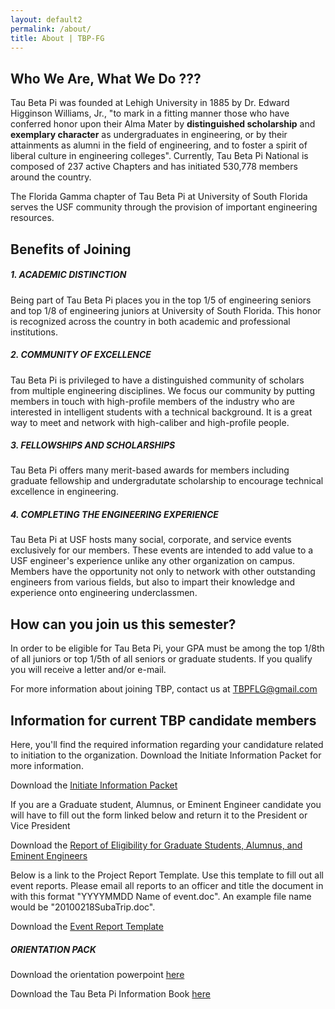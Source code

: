 ```yaml
---
layout: default2
permalink: /about/
title: About | TBP-FG
---
```


## Who We Are, What We Do ???

Tau Beta Pi was founded at Lehigh University in 1885 by Dr. Edward Higginson Williams, Jr., "to mark in a fitting manner those who have conferred honor upon their Alma Mater by **distinguished scholarship** and **exemplary character** as undergraduates in engineering, or by their attainments as alumni in the field of engineering, and to foster a spirit of liberal culture in engineering colleges". Currently, Tau Beta Pi National is composed of 237 active Chapters and has initiated 530,778 members around the country.

The Florida Gamma chapter of Tau Beta Pi at University of South Florida serves the USF community through the provision of important engineering resources.


## Benefits of Joining

##### 1\. ACADEMIC DISTINCTION

Being part of Tau Beta Pi places you in the top 1/5 of engineering seniors and top 1/8 of engineering juniors at University of South Florida. This honor is recognized across the country in both academic and professional institutions.

##### 2\. COMMUNITY OF EXCELLENCE

Tau Beta Pi is privileged to have a distinguished community of scholars from multiple engineering disciplines. We focus our community by putting members in touch with high-profile members of the industry who are interested in intelligent students with a technical background. It is a great way to meet and network with high-caliber and high-profile people.

##### 3\. FELLOWSHIPS AND SCHOLARSHIPS

Tau Beta Pi offers many merit-based awards for members including graduate fellowship and undergradutate scholarship to encourage technical excellence in engineering.

##### 4\. COMPLETING THE ENGINEERING EXPERIENCE

Tau Beta Pi at USF hosts many social, corporate, and service events exclusively for our members. These events are intended to add value to a USF engineer's experience unlike any other organization on campus. Members have the opportunity not only to network with other outstanding engineers from various fields, but also to impart their knowledge and experience onto engineering underclassmen.


## How can you join us this semester?

In order to be eligible for Tau Beta Pi, your GPA must be among the top 1/8th of all juniors or top 1/5th of all seniors or graduate students. If you qualify you will receive a letter and/or e-mail.

For more information about joining TBP, contact us at [TBPFLG@gmail.com](mailto:TBPFLG@gmail.com)


## Information for current TBP candidate members

Here, you'll find the required information regarding your candidature related to initiation to the organization. Download the Initiate Information Packet for more information.

Download the [Initiate Information Packet](files/TBP_Initiate_Pack.pdf)

If you are a Graduate student, Alumnus, or Eminent Engineer candidate you will have to fill out the form linked below and return it to the President or Vice President

Download the [Report of Eligibility for Graduate Students, Alumnus, and Eminent Engineers](files/SectionEligibility.pdf)

Below is a link to the Project Report Template. Use this template to fill out all event reports. Please email all reports to an officer and title the document in with this format "YYYYMMDD Name of event.doc". An example file name would be "20100218SubaTrip.doc".

Download the [Event Report Template](files/FLGammaProjectReport.doc)

##### ORIENTATION PACK

Download the orientation powerpoint [here](files/Orientation_Slides_PowerPoint.ppt)

Download the Tau Beta Pi Information Book [here](http://www.tbp.org/pages/About/InformationBook/InfoBook.pdf)

